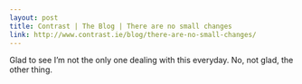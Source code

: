 ```yaml
---
layout: post
title: Contrast | The Blog | There are no small changes
link: http://www.contrast.ie/blog/there-are-no-small-changes/
---
```

Glad to see I’m not the only one dealing with this everyday. No,
not glad, the other thing.

